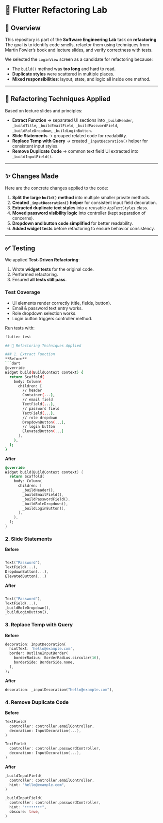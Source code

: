 # 🚀 Flutter Refactoring Lab

## 📌 Overview
This repository is part of the **Software Engineering Lab** task on **refactoring**.  
The goal is to identify code smells, refactor them using techniques from Martin Fowler’s book and lecture slides, and verify correctness with tests.

We selected the `LoginView` screen as a candidate for refactoring because:
- The `build()` method was **too long** and hard to read.  
- **Duplicate styles** were scattered in multiple places.  
- **Mixed responsibilities**: layout, state, and logic all inside one method.  

---

## 🔧 Refactoring Techniques Applied
Based on lecture slides and principles:

- **Extract Function** → separated UI sections into `_buildHeader`, `_buildTitle`, `_buildEmailField`, `_buildPasswordField`, `_buildRoleDropdown`, `_buildLoginButton`.  
- **Slide Statements** → grouped related code for readability.  
- **Replace Temp with Query** → created `_inputDecoration()` helper for consistent input styles.  
- **Remove Duplicate Code** → common text field UI extracted into `_buildInputField()`.  

---

## ✨ Changes Made
Here are the concrete changes applied to the code:

1. **Split the large `build()` method** into multiple smaller private methods.  
2. **Created `_inputDecoration()` helper** for consistent input field decoration.  
3. **Extracted duplicate text styles** into a reusable `AppTextStyles` class.  
4. **Moved password visibility logic** into controller (kept separation of concerns).  
5. **Dropdown and button code simplified** for better readability.  
6. **Added widget tests** before refactoring to ensure behavior consistency.  

---

## ✅ Testing
We applied **Test-Driven Refactoring**:
1. Wrote **widget tests** for the original code.  
2. Performed refactoring.  
3. Ensured **all tests still pass**.  

### Test Coverage
- UI elements render correctly (title, fields, button).  
- Email & password text entry works.  
- Role dropdown selection works.  
- Login button triggers controller method.  

Run tests with:
```bash
flutter test

## 🔧 Refactoring Techniques Applied

### 1. Extract Function
**Before**
```dart
@override
Widget build(BuildContext context) {
  return Scaffold(
    body: Column(
      children: [
        // header
        Container(...),
        // email field
        TextField(...),
        // password field
        TextField(...),
        // role dropdown
        DropdownButton(...),
        // login button
        ElevatedButton(...)
      ],
    ),
  );
}
```
**After**
```dart
@override
Widget build(BuildContext context) {
  return Scaffold(
    body: Column(
      children: [
        _buildHeader(),
        _buildEmailField(),
        _buildPasswordField(),
        _buildRoleDropdown(),
        _buildLoginButton(),
      ],
    ),
  );
}
```

### 2. Slide Statements
**Before**
```dart

Text("Password"),
TextField(...),
DropdownButton(...),
ElevatedButton(...)
```

**After**
```dart

Text("Password"),
TextField(...),
_buildRoleDropdown(),
_buildLoginButton(),
```

### 3. Replace Temp with Query
**Before**
```dart
decoration: InputDecoration(
  hintText: 'hello@example.com',
  border: OutlineInputBorder(
    borderRadius: BorderRadius.circular(16),
    borderSide: BorderSide.none,
  ),
);
```

**After**
```dart
decoration: _inputDecoration("hello@example.com"),
```

### 4. Remove Duplicate Code
**Before**
```dart
TextField(
  controller: controller.emailController,
  decoration: InputDecoration(...),
)

TextField(
  controller: controller.passwordController,
  decoration: InputDecoration(...),
)

```

**After**
```dart
_buildInputField(
  controller: controller.emailController,
  hint: "hello@example.com",
)

_buildInputField(
  controller: controller.passwordController,
  hint: "••••••••",
  obscure: true,
)
```

